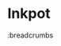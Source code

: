 # Inkpot

:breadcrumbs

[//]: # (TODO: Inkpot is to be a creative writing tool written in Nuxt with Electron and probably Ionic implementations.)
